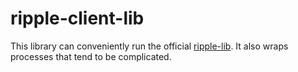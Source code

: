 # ripple-client-lib

This library can conveniently run the official [ripple-lib](https://github.com/ripple/ripple-lib). It also wraps processes that tend to be complicated.